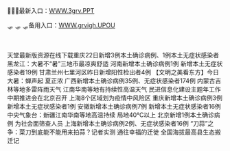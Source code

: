 <p>
	🥗🥗🥗最新入口：<a href="http://www.baidu.com/link?url=6MA2SWnO3Raqke39an_0PUxosM6ZrUGzi1BN9tNnlPW&wd">WWW.3grv.PPT</a> 
	<p>
		🛷
🛷
🛷备用入口：<a href="http://www.baidu.com/link?url=6MA2SWnO3Raqke39an_0PUxosM6ZrUGzi1BN9tNnlPW&wd">WWW.grvigh.UPOU</a> 
	</p>
	<p>
		<br />
	</p>
	<p>
		天堂最新版资源在线下载重庆22日新增3例本土确诊病例、1例本土无症状感染者
黑龙江：大暑不“暑”三地市最凉爽舒适
河南新增本土确诊病例1例 新增本土无症状感染者19例
甘肃兰州七里河区昨日新增阳性检出者4例
【文明之美看东方】今日大暑：蝉声起 夏正浓
广西新增本土确诊病例35例、无症状感染者174例
内蒙古吉林等地多雷阵雨天气 江南华南等地有持续性高温天气
民进信息化建设主题年工作中期推进会在北京召开
上海8个区域划为疫情中风险区
重庆新增本土确诊病例3例 新增本土无症状感染者1例
安徽新增本土确诊病例7例 新增本土无症状感染者16例
中央气象台：新疆江南华南等地高温持续 局地40℃以上
北京新增1例本土确诊病例 为社会面筛查人员
上海新增本土确诊病例2例、无症状感染者16例
“刀蒜”之争：菜刀到底能不能用来拍蒜？记者实测
通往幸福的迁徙 全国海拔最高县生态搬迁记
	</p>
